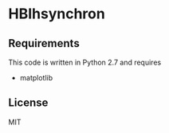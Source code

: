 # HBIhsynchron

## Requirements
This code is written in Python 2.7 and requires
* matplotlib


## License

MIT
